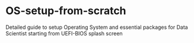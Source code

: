 # OS-setup-from-scratch
Detailed guide to setup Operating System and essential packages for Data Scientist starting from UEFI-BIOS splash screen
